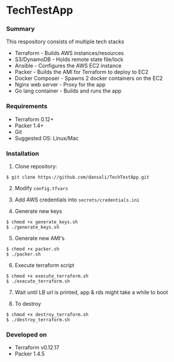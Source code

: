# TechTestApp

### Summary

This respository consists of multiple tech stacks
* Terraform - Builds AWS instances/resources
* S3/DynamoDB - Holds remote state file/lock
* Ansible - Configures the AWS EC2 instance
* Packer - Builds the AMI for Terraform to deploy to EC2
* Docker Composer - Spawns 2 docker containers on the EC2
* Nginx web server - Proxy for the app
* Go lang container - Builds and runs the app

### Requirements

* Terraform 0.12+
* Packer 1.4+
* Git
* Suggested OS: Linux/Mac

### Installation

1) Clone repository:

```
$ git clone https://github.com/dansali/TechTestApp.git
```

2) Modify ```config.tfvars```

3) Add AWS credentials into ```secrets/credentials.ini```

4) Generate new keys

```
$ chmod +x generate_keys.sh
$ ./generate_keys.sh
```

5) Generate new AMI's

```
$ chmod +x packer.sh
$ ./packer.sh
```

6) Execute terraform script

```
$ chmod +x execute_terraform.sh
$ ./execute_terraform.sh
```

7) Wait until LB url is printed, app & rds might take a while to boot

8) To destroy

```
$ chmod +x destroy_terraform.sh
$ ./destroy_terraform.sh
```

### Developed on

* Terraform v0.12.17
* Packer 1.4.5